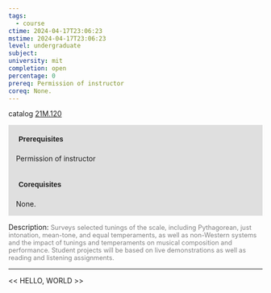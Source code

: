 ```yaml
---
tags:
  - course
ctime: 2024-04-17T23:06:23
mstime: 2024-04-17T23:06:23
level: undergraduate
subject: 
university: mit
completion: open
percentage: 0
prereq: Permission of instructor
coreq: None.
---
```


catalog [21M.120](http://student.mit.edu/catalog/m21Ma.html#21M.120)

<span style="display: block; padding: 15px; background-color: rgb(100, 100, 100, 0.2);"><font id="m_prereq2501_0" style="display: block; font-family: Arial, sans-serif; font-weight: bold; padding: 5px">Prerequisites</font><br><span id="prereq2501_0">Permission of instructor</span></span>
<span style="display: block; padding: 15px; background-color: rgb(100, 100, 100, 0.2);"><font id="m_coreq2501_0" style="display: block; font-family: Arial, sans-serif; font-weight: bold; padding: 5px">Corequisites</font><br><span id="coreq2501_0">None.</span></span>

<font style="">Description:</font>
<font style="color: grey; font-size: 0.8rem;">Surveys selected tunings of the scale, including Pythagorean, just intonation, mean-tone, and equal temperaments, as well as non-Western systems and the impact of tunings and temperaments on musical composition and performance. Student projects will be based on live demonstrations as well as reading and listening assignments.</font>



---

<< HELLO, WORLD >>
